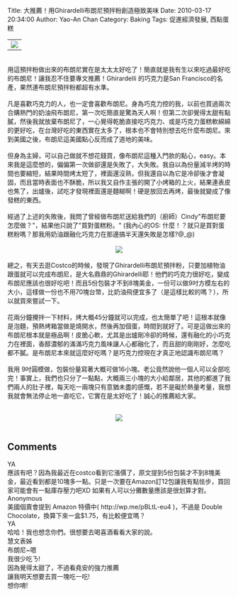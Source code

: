 Title: 大推薦！用Ghirardelli布朗尼預拌粉創造極致美味
Date: 2010-03-17 20:34:00
Author: Yao-An Chan
Category: Baking
Tags: 促進經濟發展, 西點蛋糕


<div class='post'>
<table style="margin-left: auto; margin-right: auto; text-align: left; width: auto;"><tbody><tr><td><a href="http://picasaweb.google.com/lh/photo/Hg9vLfcCRHG7YBPqbMRQbw?feat=embedwebsite"><img src="http://lh5.ggpht.com/_mvtDPM7iODU/S5--UQlw2dI/AAAAAAAAGjM/bi7HujlgjcM/s400/YAN_7671.JPG" /></a></td></tr></tbody></table><br />用這預拌粉做出來的布朗尼實在是太太太好吃了！簡直就是我有生以來吃過最好吃的布朗尼！讓我忍不住要專文推薦！Ghirardelli 的巧克力是San Francisco的名產，果然連布朗尼預拌粉都超有水準。<br /><br />凡是喜歡巧克力的人，也一定會喜歡布朗尼。身為巧克力控的我，以前也買過兩次合購熱門的奶油飛布朗尼，第一次吃簡直是驚為天人啊！但第二次卻覺得太甜有點膩，然後我就放棄布朗尼了，一心覺得乾脆直接吃巧克力、或是巧克力蛋糕軟綿綿的更好吃，在台灣好吃的東西實在太多了，根本也不會特別想去吃什麼布朗尼。來到美國之後，布朗尼這美國點心反而成了道地的美味。<br /><br />但身為主婦，可以自己做就不想花錢買，像布朗尼這種入門款的點心，easy。本來我是這麼想的，偏偏第一次做卻還是失敗了，大失敗。我自以為份量減半烤的時間也要縮短，結果時間烤太短了，裡面還沒熟，但我還自以為它是冷卻後才會凝固，而且當時表面也不酥脆，所以我又自作主張的開了小烤箱的上火，結果連表皮也焦了，出爐後，試吃才發現裡面還是麵糊啊！硬是放回去再烤，最後就變成了像發糕的東西。<br /><br />經過了上述的失敗後，我問了曾經做布朗尼送給我們的（廚師）Cindy"布朗尼要怎麼做？"，結果他只說了"買對蛋糕粉。"  (我內心的OS: 什麼！？就只是買對蛋糕粉嗎？那我用奶油跟融化巧克力在那邊搞半天還失敗是怎樣?@_@)<br /><br /><div style="text-align: center;"><a href="http://picasaweb.google.com/lh/photo/dS6nuRtZ9V_1D2K5DqTdGA?feat=embedwebsite"><img src="http://lh6.ggpht.com/_mvtDPM7iODU/S5-_00u7QqI/AAAAAAAAGjw/4zXz5y4GaYM/s400/YAN_7703.JPG" /></a></div><br />總之，有天去逛Costco的時候，發現了Ghirardelli布朗尼預拌粉，只要加植物油跟蛋就可以完成布朗尼，是大名鼎鼎的Ghirardelli耶！他們的巧克力很好吃，變成布朗尼應該也很好吃吧！而且5份包裝才不到8塊美金，一份可以做9吋方模左右的大小，這樣做一份也不用70塊台幣，比奶油飛便宜多了（是這樣比較的嗎？），所以就買來嘗試一下。<br /><br />花兩分鐘攪拌一下材料，烤大概45分鐘就可以完成，也太簡單了吧！這根本就像是泡麵，預熱烤箱當做是燒開水，然後再加個蛋，時間到就好了。可是這做出來的布朗尼根本就是極品啊！皮脆心軟，尤其是出爐剛冷卻的時候，還有融化的小巧克力在裡面，香醇濃郁的滿滿巧克力風味讓人心都融化了，而且甜的剛剛好，怎麼吃都不膩。是布朗尼本來就這麼好吃嗎？是巧克力控現在才真正地認識布朗尼嗎？<br /><br /><div class="photocaption_text">我用 9吋圓模做，包裝份量寫著大概可做16小塊。老公竟然說他一個人可以全部吃完！事實上，我們也只分了一點點，大概兩三小塊的大小給鄰居，其他的都進了我們兩人的肚子裡，每天吃一兩塊只有意猶未盡的感慨，若不是礙於熱量考量，我想我就會無法停止地一直吃它，它實在是太好吃了！誠心的推薦給大家。</div><table style="width: auto;"></table><div style="text-align: center;"><a href="http://picasaweb.google.com/lh/photo/KGkr7AVlAyreKg3gUOljBQ?feat=embedwebsite"><img src="http://lh6.ggpht.com/_mvtDPM7iODU/S5--H4onqFI/AAAAAAAAGjE/J0Turw_fY2o/s400/YAN_7690.JPG" /></a></div><table style="width: auto;"></table></div>
<h2>Comments</h2>
<div class='comments'>
<div class='comment'>
<div class='author'>YA</div>
<div class='content'>
應該有吧？因為我最近在costco看到它漲價了，原文提到5份包裝才不到8塊美金，最近看到都是10塊多一點。只是一次要在Amazon訂12包讓我有點怯步，買回家可能會有一點庫存壓力吧XD 如果有人可以分攤數量應該是很划算才對。</div>
</div>
<div class='comment'>
<div class='author'>Anonymous</div>
<div class='content'>
美國個賣會提到 Amazon 特價中( http://wp.me/pBLtL-eu4  )，不過是 Double Chocolate，換算下來一盒$1.75，有比較便宜嗎？</div>
</div>
<div class='comment'>
<div class='author'>YA</div>
<div class='content'>
哈哈！我也想念你們。很想要去喝喜酒看看大家的說。</div>
</div>
<div class='comment'>
<div class='author'>慧文表姊</div>
<div class='content'>
布朗尼~嗯<br />我很少吃ㄋ!<br />因為覺得太甜了，不過看堯安的強力推薦<br />讓我明天想要去買一塊吃一吃!<br />想你唷!</div>
</div>
</div>
